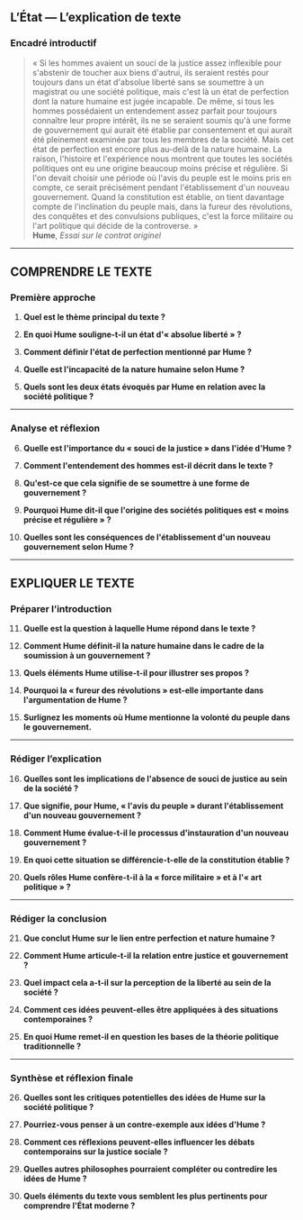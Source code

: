 ## L’État — L’explication de texte

### Encadré introductif
> « Si les hommes avaient un souci de la justice assez inflexible pour s'abstenir de toucher aux biens d'autrui, ils seraient restés pour toujours dans un état d'absolue liberté sans se soumettre à un magistrat ou une société politique, mais c'est là un état de perfection dont la nature humaine est jugée incapable. De même, si tous les hommes possédaient un entendement assez parfait pour toujours connaître leur propre intérêt, ils ne se seraient soumis qu'à une forme de gouvernement qui aurait été établie par consentement et qui aurait été pleinement examinée par tous les membres de la société. Mais cet état de perfection est encore plus au-delà de la nature humaine. La raison, l'histoire et l'expérience nous montrent que toutes les sociétés politiques ont eu une origine beaucoup moins précise et régulière. Si l'on devait choisir une période où l'avis du peuple est le moins pris en compte, ce serait précisément pendant l'établissement d'un nouveau gouvernement. Quand la constitution est établie, on tient davantage compte de l'inclination du peuple mais, dans la fureur des révolutions, des conquêtes et des convulsions publiques, c'est la force militaire ou l'art politique qui décide de la controverse. »  
> **Hume**, *Essai sur le contrat originel*

---

## COMPRENDRE LE TEXTE

### Première approche

1. **Quel est le thème principal du texte ?**

2. **En quoi Hume souligne-t-il un état d'« absolue liberté » ?**

3. **Comment définir l'état de perfection mentionné par Hume ?**

4. **Quelle est l'incapacité de la nature humaine selon Hume ?**

5. **Quels sont les deux états évoqués par Hume en relation avec la société politique ?**

---

### Analyse et réflexion

6. **Quelle est l'importance du « souci de la justice » dans l'idée d'Hume ?**

7. **Comment l'entendement des hommes est-il décrit dans le texte ?**

8. **Qu'est-ce que cela signifie de se soumettre à une forme de gouvernement ?**

9. **Pourquoi Hume dit-il que l'origine des sociétés politiques est « moins précise et régulière » ?**

10. **Quelles sont les conséquences de l'établissement d'un nouveau gouvernement selon Hume ?**

---

## EXPLIQUER LE TEXTE

### Préparer l’introduction

11. **Quelle est la question à laquelle Hume répond dans le texte ?**

12. **Comment Hume définit-il la nature humaine dans le cadre de la soumission à un gouvernement ?**

13. **Quels éléments Hume utilise-t-il pour illustrer ses propos ?**

14. **Pourquoi la « fureur des révolutions » est-elle importante dans l'argumentation de Hume ?**

15. **Surlignez les moments où Hume mentionne la volonté du peuple dans le gouvernement.**

---

### Rédiger l’explication

16. **Quelles sont les implications de l'absence de souci de justice au sein de la société ?**

17. **Que signifie, pour Hume, « l'avis du peuple » durant l'établissement d'un nouveau gouvernement ?**

18. **Comment Hume évalue-t-il le processus d'instauration d'un nouveau gouvernement ?**

19. **En quoi cette situation se différencie-t-elle de la constitution établie ?**

20. **Quels rôles Hume confère-t-il à la « force militaire » et à l'« art politique » ?**

---

### Rédiger la conclusion

21. **Que conclut Hume sur le lien entre perfection et nature humaine ?**

22. **Comment Hume articule-t-il la relation entre justice et gouvernement ?**

23. **Quel impact cela a-t-il sur la perception de la liberté au sein de la société ?**

24. **Comment ces idées peuvent-elles être appliquées à des situations contemporaines ?**

25. **En quoi Hume remet-il en question les bases de la théorie politique traditionnelle ?**

---

### Synthèse et réflexion finale

26. **Quelles sont les critiques potentielles des idées de Hume sur la société politique ?**

27. **Pourriez-vous penser à un contre-exemple aux idées d'Hume ?**

28. **Comment ces réflexions peuvent-elles influencer les débats contemporains sur la justice sociale ?**

29. **Quelles autres philosophes pourraient compléter ou contredire les idées de Hume ?**

30. **Quels éléments du texte vous semblent les plus pertinents pour comprendre l'État moderne ?**